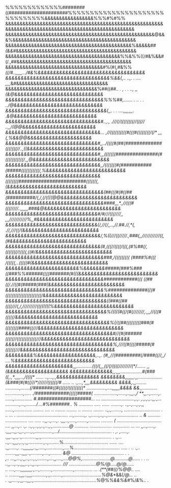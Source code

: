 
%%%%%%%%%%%%%########((#####################%%%%%%%%%%%%%%%%%%%%%%%%%%%%%%%&&&&&&&&&&&&&&&&&%%%#%#%%
&&&&&&&&&&&&&&&&&&&&&&&&&&&&&&&&&&&&&&&&&&&&&&&&&&&&&&&&&&&&&&&&&&&&&&&&&&&&&&&&&&&&&&&&&&&&&&&&&&&&
&&&&&&&&&&&&&&&&&&&&&&&&&&&&&&&&&&&&&&&&&&&&&&&&&&&&@&&&%&&&&&&&&&&&&&&&&&&&&&&&&&&&&&&&&&&&&&&&&&&&
&&&&&&&&&&&&&&&&&&&&&&&&&&&&&&&&&&&&&&&&&&&&%&&&&&##*(&&*#&&&&&&&&&&&&&&&&&&&&&&&&&&&&&&&&&&&&&&&&&&
&&&&&&&&&&&&&&&&&&&&&&&&&&&&&&&&&&&&&&&&%%&%%((/#&%&&#(/.,##&&&&&&&&&&&&&&&&&&&&&&&&&&&&&&&&&&&&&&&&
&&&&&&&&&&&&&&&&&&&&&&&&&&&&&&&&&&#%(#(,#&%%*((/#..,,*,,,...*/#&%&&&&&&&&&&&&&&&&&&&&&&&&&&&&&&&&&&&
&&&&&&&&&&&&&&&&&&&&&&&&&&&&&&&&&&%&&(*,.*.  ..,.   .  ....  ,,,*,&#&&&&&&&&&&&&&&&&&&&&&&&&&&&&&&&&
&&&&&&&&&&&&&&&&&&&&&&&&&&&&&&&&%##((*##..      .     , .   . .., ,,(&@&&&&&&&&&&&&&&&&&&&&&&&&&&&&&
&&&&&&&&&&&&&&&&&&&&&&&&&&&&&&&&%%%##,....... .    ..     .    .   ../@&&&&&&&&&&&&&&&&&&&&&&&&&&&&&
&&&&&&&&&&&&&&&&&&&&&&&&&&&&&&&&&(,,. .      . ....,,,,*,,,.         .*&@&&&&&&&&&&&&&&&&&&&&&&&&&&&
&&&&&&&&&&&&&&&&&&&&&&&&&&&&&&&#..,.,   .***///(/((((((((//(((//* ..,**,/(@@&&&&&&&&&&&&&&&&&&&&&&&&
&&&&&&&&&&&&&&&&&&&&&&&&&&&&&&&*...  ,*//((((((((((#(((#((((((((/(/* ,,,(,%&&@@&&&&&&&&&&&&&&&&&&&&&
&&&&&&&&&&&&&&&&&&&&&&&&&&&&&&#*,,../*((((#(##(#############(((((((//*..,((&&&&&&&&&&&&&&&&&&&&&&&&&
&&&&&&&&&&&&&&&&&&&&&&&&&&&&&&#,,,*(((((((###############(#(((((((((((/.,,@&&&&&&&&&&&&&&&&&&&&&&&&&
&&&&&&&&&&&&&&&&&&&&&&&&&&&&&&&,,/(((((((#(###########(#####(((((((((((/,%&&&&&&&&&&&&&&&&&&&&&&&&&&
&&&&&&&&&&&&&&&&&&&&&&&&&&&&&&&**((((((((########################(((((((,(&&&&&&&&&&&&&&&&&&&&&&&&&&
&&&&&&&&&&&&&&&&&&&&&&&&&&&&&&&&(##(((#(#((##(##########/(*,****/,*(/((((@@&&&&&&&&&&&&&&&&&&&&&&&&&
&&&&&&&&&&&&&&&&&&&&&&&&&&&&&&&&####*,,*,*.,**//(((#(((////*/..,,,,,,*###&@&&&&&&&&&&&&&&&&&&&&&&&&&
&&&&&&&&&&&&&&&&&&&&&&&&&&&&&&#**/#///(((///***/,,* ,,,/**//***////////%,,#&&&&&&&&&&&&&&&&&&&&&&&&&
&&&&&&&&&&&&&&&&&&&&&&&&&&&&&&(*/,//(/**,,..*,*//.*##*.//,*(, .//,**///((/(&&&&&&&&&&&&&&&&&&&&&&&&&
&&&&&&&&&&&&&&&&&&&&&&&&&&&&&&&/,%((///((///**//.,###(,,///**////////((,(#*&&&&&&&&&&&&&&&&&&&&&&&&&
&&&&&&&&&&&&&&&&&&&&&&&&&&&&&&&(#,(((//((((/(((*,(#%##(/,(((((((/(((((,((#/&&&&&&&&&&&&&&&&&&&&&&&&&
&&&&&&&&&&&&&&&&&&&&&&&&&&&&&&&&###,/((((((((( (####%#((( */(((((,..(((((#(&&&&&&&&&&&&&&&&&&&&&&&&&
&&&&&&&&&&&&&&&&&&&&&&&&%&&&&&&&#####(###%###((###%%######((((#######(#(((&&&&&&&&&&&&&&&&&&&&&&&&&&
&&&&&&&&&&&&&&&&&&&&&&&&&&&&&&&&############(((* ((##((/.*//((#(#####(###*(&&&&&&&&&&&&&&&&&&&&&&&&&
&&&&&&&&&&&&&&&&&&&&&&&&&&&&&&&&%##############(((#((((((((((((((((((((((/&&&&&&&&&&&&&&&&&&&&&&&&&&
&&&&&&&&&&&&&&&&&&&&&&&&&&&&&&&&&((###((##((((///(,/*,///*/////*/((((((((%&&&&&&&&&&&&&&&&&&&&&&&&&&
&&&&&&&&&&&&&&&&&&&&&&&&&&&&&&&&&%(((((#((*/(#(//////*/*,.,,,//(((#(((((/&&&&&&&&&&&&&&&&&&&&&&&&&&&
&&&&&&&&&&&&&&&&&&&&&&&&&&&&&&&&&&%(/((##(((((((((###(#((((((((####((///&&&&&&&&&&&&&&&&&&&&&&&&&&&&
&&&&&&&&&&&&&&&&&&&&&&&&&&&&&&&&&&&#*//(#(######(((((//((((((((((((///*&&&&&&&&&&&&&&&&&&&&&&&&&&&&&
&&&&&&&&&&&&&&&&&&&&&&&&&&&&&&&&&&&%,**//*/((#((((#####(#((((((//*/**&&&&&&&&&&&&&&&&&&&&&&&&&&&&&&&
&&&&&&&&&%&&&&&&&&&&&&&&&&&&&*,*..,. (#,*,//(#########(/####((/*/,,/ ....%&&&&&&&&&&&&&&&&&&&&&&&&&&
&&&&&&&&&&&&&&&&&&&&&&,,,............(((/(,,,*((/(/((((////*/*/*//(*/....... ,,(&&&&&&&&&&&&&&&&&&&&
&&&&&&&&&&&&&&,,.,,,.................#(###((**,.,*.**,*,,,..,*/((((* ......  ..,...,.,&&&&&&&&&&&&&&
&&&&&&&&,,,,,,,.,,...................(&###(#(#((///*/**/////((((((/#  ...... .. .,...,*,,,,&&&&&&&&&
&&&&**,.,,........ ...........,.......(/#######((#(((((/(((((((((*  ...............,....,,,,,*,*&&&&
&&*.,............ ..............,..... ./############(((((#####( *..................,......,..,,,.,/
**.,,..,......,.  ......,.............. #.###################...  ... ..........................,.,.
,.,.,.,..,,.,... ...........,...,......../....*#%#######..     % ........... ..... ...... ........,.
..,..,...,.,.,,  ......,..............      ........ .... ..  ........ ........ .. ........ ........
..,.,........,  ............................    .  .. ... . ........................................
...,........,.  .,......,..,..,........................ .. & .......... ................. .... .....
 ..,,..,....,. .,,,..,.....,........,......... .........  ( ................................... ....
 ,,...,.. .,. ..,.,..,.,..,...,.,.............@ ........*... ................. ............. ... ...
 ,,..,.....,. .,,,,..,,..,,..,....,.,..............,.../.........................................  .
 ,. ,.....,. .,,,..,,.,..,...........,,.,.............*.......................................... . 
  .,... ..,...,,,,.,..,.,,............,..,........%................................... ...... ....  
.,,......,. ..,,,,,,,,..,,.....,.............,....%.................................... .....  . .. 
.,.. ........,,,..,,,,..,.........,....,......... &@ ......................................... .  .   
,.. ...,,...,.,,..,...,.,........,....,,....,....@@%,......................*@...........@...... .  .
..   ..,,...,..,.,,,,..,..,,..,.................. /// .....................@%/*@.....@*/*@......    
..  ....,....,,,,,,,,,.,...,.........,................,.............. ... .(****(##((/*%@@.. ....   
.. ........,,,,..,,,,...........,.,.........,..............................**%**@&**&&(*/@...   ..  
.    .,,.....,.,,...,,,.,.................................................%*@%*%&&%&*#%/*&*%..   . 
